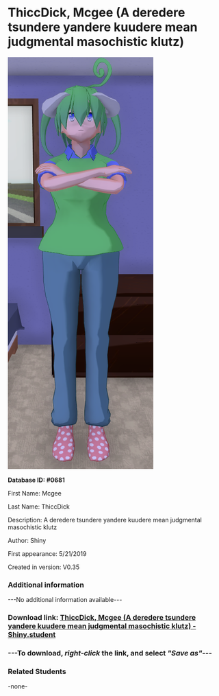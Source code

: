 # ThiccDick, Mcgee (A deredere tsundere yandere kuudere mean judgmental masochistic klutz)

<img src="../../Files/Images/ThiccDick, Mcgee (A deredere tsundere yandere kuudere mean judgmental masochistic klutz).png" title="ThiccDick, Mcgee (A deredere tsundere yandere kuudere mean judgmental masochistic klutz) - Shiny">

**Database ID: #0681**

First Name: Mcgee

Last Name: ThiccDick

Description: A deredere tsundere yandere kuudere mean judgmental masochistic klutz

Author: Shiny

First appearance: 5/21/2019

Created in version: V0.35

### Additional information

---No additional information available---

### Download link: <a href="https://raw.githubusercontent.com/Arbiter1223/Daigaku-Gurashi-Custom-Students/master/Files/Student%20Files/ThiccDick%2C%20Mcgee%20(A%20deredere%20tsundere%20yandere%20kuudere%20mean%20judgmental%20masochistic%20klutz)%20-%20Shiny.student">ThiccDick, Mcgee (A deredere tsundere yandere kuudere mean judgmental masochistic klutz) - Shiny.student</a>

### ---**To download, _right-click_ the link, and select _"Save as"_**---

### Related Students

-none-
